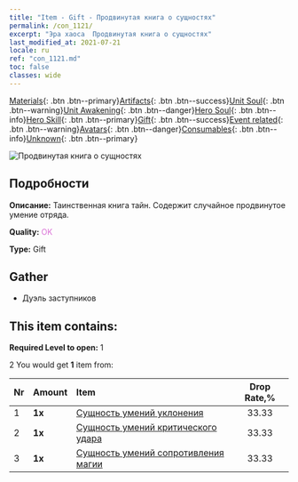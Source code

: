 ```yaml
---
title: "Item - Gift - Продвинутая книга о сущностях"
permalink: /con_1121/
excerpt: "Эра хаоса  Продвинутая книга о сущностях"
last_modified_at: 2021-07-21
locale: ru
ref: "con_1121.md"
toc: false
classes: wide
---
```

 [Materials](/ItemsRU/){: .btn .btn--primary}[Artifacts](/ItemsRU/Artifacts/){: .btn .btn--success}[Unit Soul](/ItemsRU/UnitSoul/){: .btn .btn--warning}[Unit Awakening](/ItemsRU/UnitAwakening/){: .btn .btn--danger}[Hero Soul](/ItemsRU/HeroSoul/){: .btn .btn--info}[Hero Skill](/ItemsRU/HeroSkill/){: .btn .btn--primary}[Gift](/ItemsRU/Gift/){: .btn .btn--success}[Event related](/ItemsRU/Events/){: .btn .btn--warning}[Avatars](/ItemsRU/Avatars/){: .btn .btn--danger}[Consumables](/ItemsRU/Consumables/){: .btn .btn--info}[Unknown](/ItemsRU/Unknown/){: .btn .btn--primary}

 ![Продвинутая книга о сущностях](/images/t/i_7011.png)

## Подробности
 **Описание:** Таинственная книга тайн. Содержит случайное продвинутое умение отряда.

 **Quality:** <span style="color: #DA70D6">OK</span>

 **Type:** Gift

## Gather

*    Дуэль заступников 

## This item contains:

 **Required Level to open:** 1

 2 You would get **1** item  from:

  | Nr | Amount |     Item    | Drop Rate,% |
  |:---|:-------|:------------|:---------:|
  | 1 |  **1x** | [Сущность умений уклонения](/ItemsRU/con_1114/) | 33.33 | 
  | 2 |  **1x** | [Сущность умений критического удара](/ItemsRU/con_1115/) | 33.33 | 
  | 3 |  **1x** | [Сущность умений сопротивления магии](/ItemsRU/con_1118/) | 33.33 | 
